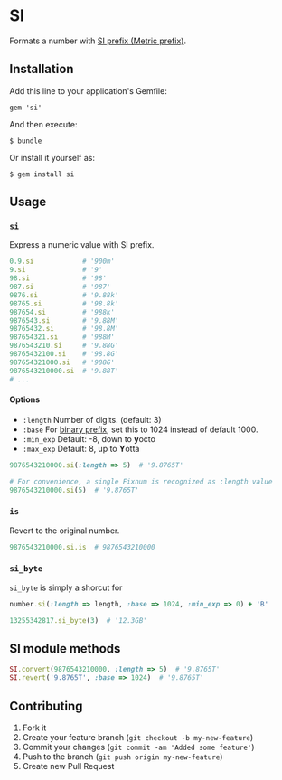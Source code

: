 # SI

Formats a number with [SI prefix (Metric prefix)](http://en.wikipedia.org/wiki/SI_prefix).

## Installation

Add this line to your application's Gemfile:

    gem 'si'

And then execute:

    $ bundle

Or install it yourself as:

    $ gem install si

## Usage

### `si`

Express a numeric value with SI prefix.

```ruby
0.9.si            # '900m'
9.si              # '9'
98.si             # '98'
987.si            # '987'
9876.si           # '9.88k'
98765.si          # '98.8k'
987654.si         # '988k'
9876543.si        # '9.88M'
98765432.si       # '98.8M'
987654321.si      # '988M'
9876543210.si     # '9.88G'
98765432100.si    # '98.8G'
987654321000.si   # '988G'
9876543210000.si  # '9.88T'
# ...

```

#### Options

- `:length` Number of digits. (default: 3)
- `:base` For [binary prefix](http://en.wikipedia.org/wiki/Binary_prefix), set this to 1024 instead of default 1000.
- `:min_exp` Default: -8, down to <strong>y</strong>octo
- `:max_exp` Default:  8, up to <strong>Y</strong>otta

```ruby
9876543210000.si(:length => 5)  # '9.8765T'

# For convenience, a single Fixnum is recognized as :length value
9876543210000.si(5)  # '9.8765T'
```

### `is`

Revert to the original number.

```ruby
9876543210000.si.is  # 9876543210000
```

### `si_byte`

`si_byte` is simply a shorcut for 

```ruby
number.si(:length => length, :base => 1024, :min_exp => 0) + 'B'
```

```ruby
13255342817.si_byte(3)  # '12.3GB'
```

## SI module methods

```ruby
SI.convert(9876543210000, :length => 5)  # '9.8765T'
SI.revert('9.8765T', :base => 1024)  # '9.8765T'
```

## Contributing

1. Fork it
2. Create your feature branch (`git checkout -b my-new-feature`)
3. Commit your changes (`git commit -am 'Added some feature'`)
4. Push to the branch (`git push origin my-new-feature`)
5. Create new Pull Request
